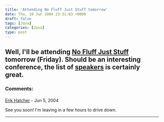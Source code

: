 ```yaml
---
title: 'Attending No Fluff Just Stuff tomorrow'
date: Thu, 10 Jun 2004 23:31:03 +0000
draft: false
tags: [Java]
categories: [Java]
type: post
---
```


Well, I'll be attending [No Fluff Just Stuff](http://www.nofluffjuststuff.com/index.jsp) tomorrow (Friday). Should be an interesting conference, the list of [speakers](http://www.nofluffjuststuff.com/2004-06-raleighdurham/speakers.jsp) is certainly great.
---
### Comments:
#### 
[Erik Hatcher]( "") - <time datetime="2004-06-11 04:31:09">Jun 5, 2004</time>

See you soon! I'm leaving in a few hours to drive down.
<hr />

